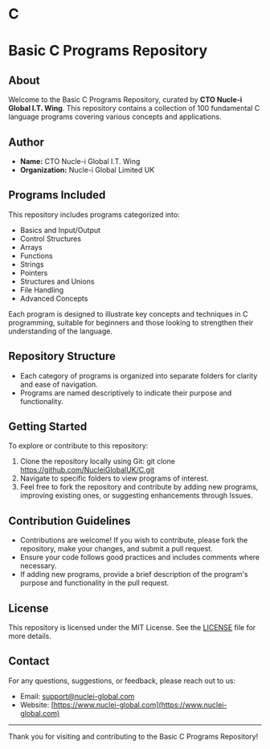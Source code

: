 # C

# Basic C Programs Repository

## About
Welcome to the Basic C Programs Repository, curated by **CTO Nucle-i Global I.T. Wing**. This repository contains a collection of 100 fundamental C language programs covering various concepts and applications.

## Author
- **Name:** CTO Nucle-i Global I.T. Wing
- **Organization:** Nucle-i Global Limited UK

## Programs Included
This repository includes programs categorized into:
- Basics and Input/Output
- Control Structures
- Arrays
- Functions
- Strings
- Pointers
- Structures and Unions
- File Handling
- Advanced Concepts

Each program is designed to illustrate key concepts and techniques in C programming, suitable for beginners and those looking to strengthen their understanding of the language.

## Repository Structure
- Each category of programs is organized into separate folders for clarity and ease of navigation.
- Programs are named descriptively to indicate their purpose and functionality.

## Getting Started
To explore or contribute to this repository:
1. Clone the repository locally using Git: git clone https://github.com/NucleiGlobalUK/C.git
2. Navigate to specific folders to view programs of interest.
3. Feel free to fork the repository and contribute by adding new programs, improving existing ones, or suggesting enhancements through Issues.

## Contribution Guidelines
- Contributions are welcome! If you wish to contribute, please fork the repository, make your changes, and submit a pull request.
- Ensure your code follows good practices and includes comments where necessary.
- If adding new programs, provide a brief description of the program's purpose and functionality in the pull request.

## License
This repository is licensed under the MIT License. See the [LICENSE](./LICENSE) file for more details.

## Contact
For any questions, suggestions, or feedback, please reach out to us:
- Email: [support@nuclei-global.com](mailto:support@nuclei-global.com)
- Website: [https://www.nuclei-global.com](https://www.nuclei-global.com)

---

Thank you for visiting and contributing to the Basic C Programs Repository!

